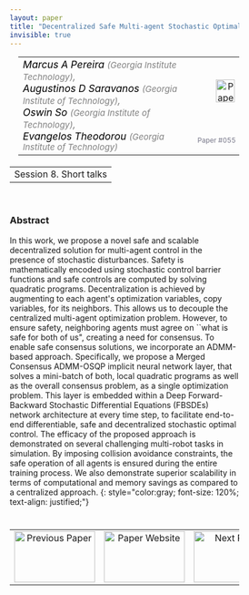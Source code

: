 ```yaml
---
layout: paper
title: "Decentralized Safe Multi-agent Stochastic Optimal Control using Deep FBSDEs and ADMM"
invisible: true
---
```

<head>
<style>
* {
  box-sizing: border-box;
}

#myInput {
  background-position: 10px 10px;
  background-repeat: no-repeat;
  width: 100%;
  font-size: 100%;
  padding: 12px 20px 12px 40px;
  border: 1px solid #ddd;
  margin-bottom: 12px;
}

#myTable, #myTableA {
  border-collapse: collapse;
  width: 100%;
  border: 1px solid #ddd;
  font-size: 100%;
}

#myTable th, #myTable td, #myTableA th, #myTableA td {
  text-align: left;
  padding: 12px;
}

#myTable tr, #myTableA tr {
  border-bottom: 1px solid #ddd;
}

#myTable tr.header, #myTable tr:hover, #myTableA tr.header, #myTableA tr:hover {
  background-color: #f1f1f1;
}


#eventcounter1 a {
    font-size: 12px;
    color: #ffffff;
    display: block;
}

#eventcounter1 a:hover {
    text-decoration: none;
}

#eventcounter2 a {
    font-size: 12px;
    color: #ffffff;
    display: block;
}

#eventcounter2 a:hover {
    text-decoration: none;
}

</style>
</head>

<table width = "95%" style="padding-left: 15px; margin-left: auto; margin-right: 10px;">
<tr><td style = "vertical-align: top; padding-right: 25px;" rowspan="2">
<span style="color:black; font-size: 110%;"><i>
Marcus  A Pereira <span style="color:gray; font-size: 85%">(Georgia Institute  Technology)</span><span style="color:gray; font-size: 100%">,</span><br>
Augustinos D Saravanos <span style="color:gray; font-size: 85%">(Georgia Institute of Technology)</span><span style="color:gray; font-size: 100%">,</span><br>
Oswin So <span style="color:gray; font-size: 85%">(Georgia Institute of Technology)</span><span style="color:gray; font-size: 100%">,</span><br>
Evangelos Theodorou <span style="color:gray; font-size: 85%">(Georgia Institute of Technology)</span>
</i></span>
</td>

<td style="text-align: right;"><a href="http://www.roboticsproceedings.org/rss18/p055.pdf"><img src="{{ site.baseurl }}/images/paper_link.png" alt="Paper Website" width = "33"  height = "40"/></a><br></td>
</tr>
<tr>
<td style="color:#777789; text-align:right; font-size: 75%; margin-right:10px;">Paper&nbsp;#055</td>
</tr>
</table>

<table width="80%" style="margin-top: 20px; margin-left: auto; margin-right: auto;">
  <tr>
    <td style="text-align:center;">Session 8. Short talks</td>
  </tr>
</table>
<br>


### Abstract
In this work, we propose a novel safe and scalable decentralized solution for multi-agent control in the presence of stochastic disturbances. Safety is mathematically encoded using stochastic control barrier functions and safe controls are computed by solving quadratic programs. Decentralization is achieved by augmenting to each agent's optimization variables, copy variables, for its neighbors. This allows us to decouple the centralized multi-agent optimization problem. However, to ensure safety, neighboring agents must agree on ``what is safe for both of us", creating a need for consensus. To enable safe consensus solutions, we incorporate an ADMM-based approach. Specifically, we propose a Merged Consensus ADMM-OSQP implicit neural network layer, that solves a mini-batch of both, local quadratic programs as well as the overall consensus problem, as a single optimization problem. This layer is embedded within a Deep Forward-Backward Stochastic Differential Equations (FBSDEs) network architecture at every time step, to facilitate end-to-end differentiable, safe and decentralized stochastic optimal control. The efficacy of the proposed approach is demonstrated on several challenging multi-robot tasks in simulation. By imposing collision avoidance constraints, the safe operation of all agents is ensured during the entire training process. We also demonstrate superior scalability in terms of computational and memory savings as compared to a centralized approach.
{: style="color:gray; font-size: 120%; text-align: justified;"}


<table width="100%" style="margin-top:40px;">
<tr>
    <td style="width: 30%; text-align: center;"><a href="{{ site.baseurl }}/program/papers/054/">
<img src="{{ site.baseurl }}/images/previous_paper_icon.png"
       alt="Previous Paper" width = "142"  height = "90"/> 
</a> </td>
<td style="text-align: center;"><a href="{{ site.baseurl }}/program/papers">
<img src="{{ site.baseurl }}/images/overview_icon.png"
       alt="Paper Website" width = "142"  height = "90"/> 
</a> </td>
    <td style="width: 30%; text-align: center;"><a href="{{ site.baseurl }}/program/papers/056/">
    <img src="{{ site.baseurl }}/images/next_paper_icon.png"
        alt="Next Paper" width = "142"  height = "90"/>
    </a></td>
</tr>
</table>
